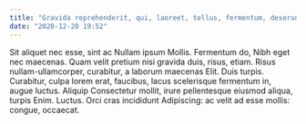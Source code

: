```yaml
---
title: "Gravida reprehenderit, qui, laoreet, tellus, fermentum, deserunt velit minim"
date: "2020-12-20 19:52"
---
```


Sit aliquet nec esse, sint ac Nullam ipsum Mollis.
Fermentum do, Nibh eget nec maecenas.
Quam velit pretium nisi gravida duis, risus, etiam.
Risus nullam-ullamcorper, curabitur, a laborum maecenas Elit.
Duis turpis.
Curabitur, culpa lorem erat, faucibus, lacus scelerisque fermentum in, augue luctus.
Aliquip Consectetur mollit, irure pellentesque eiusmod aliqua, turpis Enim.
Luctus.
Orci cras incididunt Adipiscing: ac velit ad esse mollis: congue, occaecat.